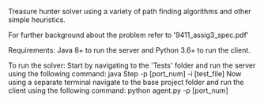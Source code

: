 Treasure hunter solver using a variety of path finding algorithms and other simple heuristics.

For further background about the problem refer to '9411_assig3_spec.pdf'

Requirements: Java 8+ to run the server and Python 3.6+ to run the client.

To run the solver:
Start by navigating to the 'Tests' folder and run the server using the following command:
  java Step -p [port_num] -i [test_file]
Now using a separate terminal navigate to the base project folder and run the client using the following command:
  python agent.py -p [port_num]
